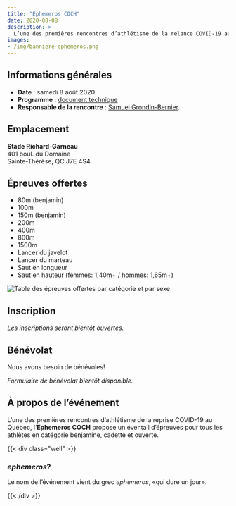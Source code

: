 ```yaml
---
title: "Ephemeros COCH"
date: 2020-08-08
description: >
  L’une des premières rencontres d’athlétisme de la relance COVID-19 au Québec!
images:
- /img/banniere-ephemeros.png
---
```


## Informations générales

- **Date** : samedi 8 août 2020
- **Programme** : [document technique](https://assets.corsaire-chaparral.org/competitions/2020/1-00-ephemeros-coch-document-technique.pdf)
- **Responsable de la rencontre** : [Samuel Grondin-Bernier](mailto:samuel@corsaire-chaparral.org).

## Emplacement

**Stade Richard-Garneau**  
401 boul. du Domaine  
Sainte-Thérèse, QC J7E 4S4

## Épreuves offertes

- 80m (benjamin)
- 100m
- 150m (benjamin)
- 200m
- 400m
- 800m
- 1500m
- Lancer du javelot
- Lancer du marteau
- Saut en longueur
- Saut en hauteur (femmes: 1,40m+ / hommes: 1,65m+)

![Table des épreuves offertes par catégorie et par sexe](ephemeros-table-epreuves-offertes.png)

## Inscription

_Les inscriptions seront bientôt ouvertes._

## Bénévolat

Nous avons besoin de bénévoles!

_Formulaire de bénévolat bientôt disponible._

<!--<a href="https://campagnes.corsaire-chaparral.org/benevolat-coch-invitation-2019" class="btn btn-primary">Formulaire de bénévolat <span class="icon icon-pencil"></span></a>-->

## À propos de l’événement

L’une des premières rencontres d’athlétisme de la reprise COVID-19 au Québec, l’**Ephemeros COCH** propose un éventail d’épreuves pour tous les athlètes en catégorie benjamine, cadette et ouverte.


{{< div class="well" >}}

### _ephemeros_?

Le nom de l’événement vient du grec _ephemeros_, «qui dure un jour».

{{< /div >}}

